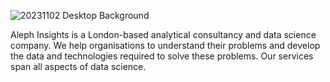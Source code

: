 
![20231102 Desktop Background](https://github.com/user-attachments/assets/752f2b8a-0c3a-4cac-8ca8-e450824a7fda)

Aleph Insights is a London-based analytical consultancy and data science company. We help organisations to understand their problems and develop the data and technologies required to solve these problems. Our services span all aspects of data science.
